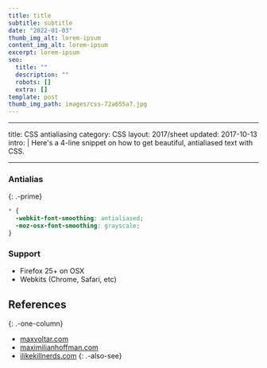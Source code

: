 ```yaml
---
title: title
subtitle: subtitle
date: "2022-01-03"
thumb_img_alt: lorem-ipsum
content_img_alt: lorem-ipsum
excerpt: lorem-ipsum
seo:
  title: ""
  description: ""
  robots: []
  extra: []
template: post
thumb_img_path: images/css-72a655a7.jpg
---
```


---

title: CSS antialiasing
category: CSS
layout: 2017/sheet
updated: 2017-10-13
intro: |
Here's a 4-line snippet on how to get beautiful, antialiased text with CSS.

---

### Antialias

{: .-prime}

```css
* {
  -webkit-font-smoothing: antialiased;
  -moz-osx-font-smoothing: grayscale;
}
```

### Support

- Firefox 25+ on OSX
- Webkits (Chrome, Safari, etc)

## References

{: .-one-column}

- [maxvoltar.com](http://maxvoltar.com/archive/-webkit-font-smoothing)
- [maximilianhoffman.com](http://maximilianhoffmann.com/posts/better-font-rendering-on-osx)
- [ilikekillnerds.com](http://ilikekillnerds.com/2010/12/a-solution-to-stop-font-face-fonts-looking-bold-on-mac-browsers/)
  {: .-also-see}
